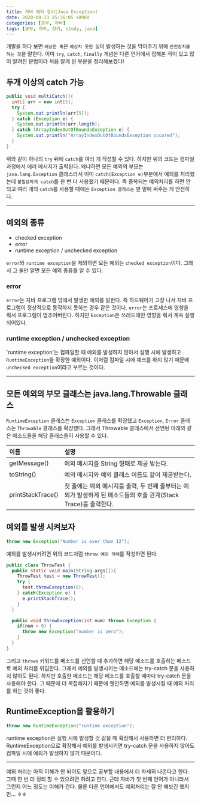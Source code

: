```yaml
---
title: 자바 예외 정리(Java Exception)
date: 2020-09-23 15:36:05 +0900
categories: [공부, 자바]
tags: [공부, 자바, 정리, study, java]
---
```


개발을 하다 보면 `예상한 혹`은 `예상치 못한 일`이 발생하는 것을 막아주기 위해 `안전장치를 하는 것`을 말한다. 이미 `try`, `catch`, `finally` 개념은 다른 언어에서 접해본 적이 있고 많이 알려진 문법이라 처음 알게 된 부분을 정리해보겠다!

## 두개 이상의 catch 가능

```java
public void multiCatch(){
  int[] arr = new int[5];
  try {
    System.out.println(arr[5]);
  } catch (Exception e) {
    System.out.println(arr.length);
  } catch (ArrayIndexOutOfBoundsException e) {
    System.out.println("ArrayIndexOutOfBoundsException occured");
  }
}
```

위와 같이 하나의 `try` 뒤에 `catch`를 여러 개 작성할 수 있다. 하지만 위의 코드는 컴파일 과정에서 에러 메시지가 출력된다. 왜냐하면 모든 예외의 부모는 `java.lang.Exception` 클래스라서 이미 `catch(Exception e)`부분에서 예외를 처리했는데 `불필요하게 catch`를 한 번 더 사용했기 때문이다. 즉 중복되는 예외처리를 하면 안 되고 여러 개의 `catch`를 사용할 때에는 `Exception 클래스는` 맨 밑에 써주는 게 안전하다.

---

## 예외의 종류

- checked exception
- error
- runtime exception / unchecked exception

`error`와 `runtime exception`을 제외하면 모든 예외는 `checked exception`이다. 그래서 그 둘만 알면 모든 예외 종류를 알 수 있다.

### error

`error`는 자바 프로그램 밖에서 발생한 예외를 말한다. 즉 하드웨어가 고장 나서 자바 프로그램이 정상적으로 동작하지 못하는 경우 같은 것이다. `error`는 프로세스에 영향을 줘서 프로그램이 멈추어버린다. 하지만 `Exception`은 쓰레드에만 영향을 줘서 계속 실행되어있다.

### runtime exception / unchecked exception

'runtime exception'는 컴파일할 때 예외를 발생하지 않아서 실행 시에 발생하고 `RuntimeException`을 확장한 예외이다. 이처럼 컴파일 시에 체크를 하지 않기 때문에 `unchecked exception`이라고 부르는 것이다.

---

## 모든 예외의 부모 클래스는 java.lang.Throwable 클래스

`RuntimeException` 클래스는 `Exception` 클래스를 확장했고 `Exception`, `Error` 클래스는 `Throwable` 클래스를 확장했다. 그래서 Throwable 클래스에서 선언된 아래와 같은 메소드들을 해당 클래스들이 사용할 수 있다.

| 이름              | 설명                                                                                                            |
| :---------------- | :-------------------------------------------------------------------------------------------------------------- |
| getMessage()      | 예외 메시지를 String 형태로 제공 받는다.                                                                        |
| toString()        | 예외 메시지와 예외 클래스 이름도 같이 제공받는다.                                                               |
| printStackTrace() | 첫 줄에는 예외 메시지를 출력, 두 번째 줄부터는 예외가 발생하게 된 메소드들의 호출 관계(Stack Trace)를 출력한다. |

## 예외를 발생 시켜보자

```java
throw new Exception("Number is over than 12");
```

예외를 발생시키려면 위의 코드처럼 `throw 예외 객체`를 작성하면 된다.

```java
public class ThrowTest {
  public static void main(String args[]){
    ThrowTest test = new ThrowTest();
    try {
      test.throwException(0);
    } catch(Exception e) {
      e.printStackTrace();
    }
  }

  public void throwException(int num) throws Exception {
    if(num = 0) {
      throw new Exception("number is zero");
    }
  }
}
```

그리고 `throws` 키워드를 메소드를 선언할 때 추가하면 해당 메소드를 호출하는 메소드로 예외 처리를 위임한다. 그래서 예외를 발생시키는 메소드에는 try-catch 문을 사용하지 않아도 된다. 하지만 호출한 메소드는 해당 메소드를 호출할 때마다 try-catch 문을 사용해야 한다. 그 때문에 더 복잡해지기 때문에 웬만하면 예외를 발생시킬 때 예외 처리를 하는 것이 좋다.

## RuntimeException을 활용하기

```java
throw new RuntimeException("runtime exception");
```

runtime exception은 실행 시에 발생할 것 같을 때 확장해서 사용하면 더 편리하다. RuntimeException으로 확장해서 예외를 발생시키면 try-catch 문을 사용하지 않아도 컴파일 시에 예외가 발생하지 않기 때문이다.

---

예외 처리는 아직 이해가 안 되어도 앞으로 공부할 내용에서 더 자세히 나온다고 한다. 그때 한 번 더 정리 할 수 있으려면 하려고 한다. 근데 자바가 첫 번째 언어가 아니라서 그런지 어느 정도는 이해가 간다. 물론 다른 언어에서도 예외처리는 잘 안 해보긴 했지만... ㅎㅎ
